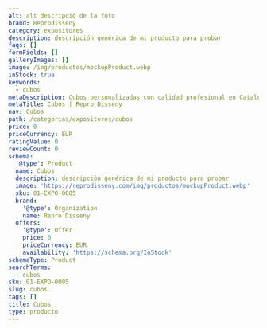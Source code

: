 ```yaml
---
alt: alt descripció de la foto
brand: Reprodisseny
category: expositores
description: descripción genérica de mi producto para probar
faqs: []
formFields: []
galleryImages: []
image: /img/productos/mockupProduct.webp
inStock: true
keywords:
  - cubos
metaDescription: Cubos personalizadas con calidad profesional en Cataluña.
metaTitle: Cubos | Repro Disseny
nav: Cubos
path: /categorias/expositores/cubos
price: 0
priceCurrency: EUR
ratingValue: 0
reviewCount: 0
schema:
  '@type': Product
  name: Cubos
  description: descripción genérica de mi producto para probar
  image: 'https://reprodisseny.com/img/productos/mockupProduct.webp'
  sku: 01-EXPO-0005
  brand:
    '@type': Organization
    name: Repro Disseny
  offers:
    '@type': Offer
    price: 0
    priceCurrency: EUR
    availability: 'https://schema.org/InStock'
schemaType: Product
searchTerms:
  - cubos
sku: 01-EXPO-0005
slug: cubos
tags: []
title: Cubos
type: producto
---
```


